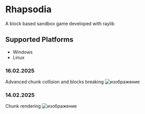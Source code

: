 # Rhapsodia
A block based sandbox game developed with raylib

## Supported Platforms
* Windows
* Linux

### 16.02.2025
Advanced chunk collision and blocks breaking
![изображение](https://github.com/user-attachments/assets/16bd7032-52c7-42ad-b91f-6cbac95988cb)

### 14.02.2025
Chunk rendering
![изображение](https://github.com/user-attachments/assets/caefae59-79cf-4399-9db9-79c7b5e24537)
